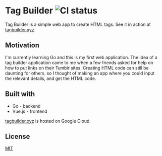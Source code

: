 # Tag Builder ![CI status](https://img.shields.io/badge/build-passing-brightgreen.svg)

Tag Builder is a simple web app to create HTML tags. See it in action at [tagbuilder.xyz](http://tagbuilder.xyz).

## Motivation

I'm currently learning Go and this is my first web application. The idea of a tag builder application came to me when a few friends asked for help on how to put links on their Tumblr sites. Creating HTML code can still be daunting for others, so I thought of making an app where you could input the relevant details, and get the HTML code.

## Built with
* Go - backend
* Vue.js - frontend

[tagbuilder.xyz](http://tagbuilder.xyz) is hosted on Google Cloud.


## License
[MIT](https://choosealicense.com/licenses/mit/)
